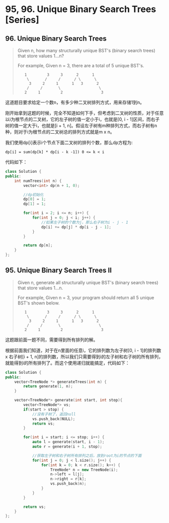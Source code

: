 # 95, 96. Unique Binary Search Trees \[Series\]

## 96. Unique Binary Search Trees

> Given n, how many structurally unique BST's \(binary search trees\) that store values 1...n?
>
> For example, Given n = 3, there are a total of 5 unique BST's.
>
> ```text
>    1         3     3      2      1
>     \       /     /      / \      \
>      3     2     1      1   3      2
>     /     /       \                 \
>    2     1         2                 3
> ```

这道题目要求给定一个数n，有多少种二叉树排列方式，用来存储1到n。

刚开始拿到这题的时候，完全不知道如何下手，但考虑到二叉树的性质，对于任意以i为根节点的二叉树，它的左子树的值一定小于i，也就是\[0, i - 1\]区间，而右子树的值一定大于i，也就是\[i + 1, n\]。假设左子树有m种排列方式，而右子树有n种，则对于i为根节点的二叉树总的排列方式就是m x n。

我们使用dp\[i\]表示i个节点下面二叉树的排列个数，那么dp方程为:

`dp[i] = sum(dp[k] * dp[i - k -1]) 0 <= k < i`

代码如下：

```cpp
class Solution {
public:
    int numTrees(int n) {
        vector<int> dp(n + 1, 0);

        //dp初始化
        dp[0] = 1;
        dp[1] = 1;

        for(int i = 2; i <= n; i++) {
            for(int j = 0; j < i; j++) {
                //如果左子树的个数为j，那么右子树为i - j - 1
                dp[i] += dp[j] * dp[i - j - 1];
            }
        }

        return dp[n];
    }
};
```

## 95. Unique Binary Search Trees II

> Given n, generate all structurally unique BST's \(binary search trees\) that store values 1...n.
>
> For example, Given n = 3, your program should return all 5 unique BST's shown below.
>
> ```text
>    1         3     3      2      1
>     \       /     /      / \      \
>      3     2     1      1   3      2
>     /     /       \                 \
>    2     1         2                 3
> ```

这题跟前面一题不同，需要得到所有排列的解。

根据前面我们知道，对于在n里面的任意i，它的排列数为左子树\[0, i - 1\]的排列数 x 右子树\[i + 1, n\]的排列数，所以我们只需要得到i的左子树和右子树的所有排列，就能得到i的所有排列了。而这个使用递归就能搞定，代码如下：

```cpp
class Solution {
public:
    vector<TreeNode *> generateTrees(int n) {
        return generate(1, n);
    }

    vector<TreeNode*> generate(int start, int stop){
        vector<TreeNode*> vs;
        if(start > stop) {
            //没有子树了，返回null
            vs.push_back(NULL);
            return vs;
        }

        for(int i = start; i <= stop; i++) {
            auto l = generate(start, i - 1);
            auto r = generate(i + 1, stop);

            //获取左子树和右子树所有排列之后，放到root为i的节点的下面
            for(int j = 0; j < l.size(); j++) {
                for(int k = 0; k < r.size(); k++) {
                    TreeNode* n = new TreeNode(i);
                    n->left = l[j];
                    n->right = r[k];
                    vs.push_back(n);
                }
            }
        }

        return vs;
    }
};
```

